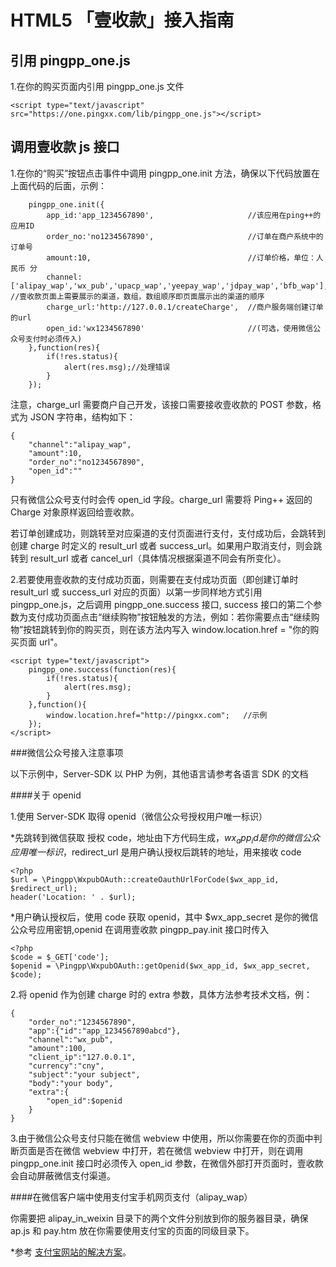 # HTML5 「壹收款」接入指南

## 引用 pingpp_one.js

1.在你的购买页面内引用 pingpp_one.js 文件

    <script type="text/javascript" src="https://one.pingxx.com/lib/pingpp_one.js"></script>

## 调用壹收款 js 接口

1.在你的“购买”按钮点击事件中调用 pingpp_one.init 方法，确保以下代码放置在上面代码的后面，示例：

        pingpp_one.init({
            app_id:'app_1234567890',                     //该应用在ping++的应用ID
            order_no:'no1234567890',                     //订单在商户系统中的订单号
            amount:10,                                   //订单价格，单位：人民币 分
            channel:['alipay_wap','wx_pub','upacp_wap','yeepay_wap','jdpay_wap','bfb_wap'],  //壹收款页面上需要展示的渠道，数组，数组顺序即页面展示出的渠道的顺序
            charge_url:'http://127.0.0.1/createCharge',  //商户服务端创建订单的url
            open_id:'wx1234567890'                       //(可选，使用微信公众号支付时必须传入)
        },function(res){
            if(!res.status){
                alert(res.msg);//处理错误
            }
        });

注意，charge_url 需要商户自己开发，该接口需要接收壹收款的 POST 参数，格式为 JSON 字符串，结构如下：

    {
        "channel":"alipay_wap",
        "amount":10,
        "order_no":"no1234567890",
        "open_id":""
    }

只有微信公众号支付时会传 open_id 字段。charge_url 需要将 Ping++ 返回的 Charge 对象原样返回给壹收款。

若订单创建成功，则跳转至对应渠道的支付页面进行支付，支付成功后，会跳转到创建 charge 时定义的 result_url 或者 success_url。如果用户取消支付，则会跳转到 result_url 或者 cancel_url（具体情况根据渠道不同会有所变化）。

2.若要使用壹收款的支付成功页面，则需要在支付成功页面（即创建订单时 result_url 或 success_url 对应的页面）以第一步同样地方式引用 pingpp_one.js，之后调用 pingpp_one.success 接口, success 接口的第二个参数为支付成功页面点击“继续购物”按钮触发的方法，例如：若你需要点击“继续购物”按钮跳转到你的购买页，则在该方法内写入 window.location.href = "你的购买页面 url"。

    <script type="text/javascript">
        pingpp_one.success(function(res){
            if(!res.status){
                alert(res.msg);
            }
        },function(){
            window.location.href="http://pingxx.com";   //示例
        });
    </script>

###微信公众号接入注意事项

以下示例中，Server-SDK 以 PHP 为例，其他语言请参考各语言 SDK 的文档

####关于 openid

1.使用 Server-SDK 取得 openid（微信公众号授权用户唯一标识）

*先跳转到微信获取 授权 code，地址由下方代码生成，$wx_app_id 是你的微信公众应用唯一标识，$redirect_url 是用户确认授权后跳转的地址，用来接收 code

    <?php
    $url = \Pingpp\WxpubOAuth::createOauthUrlForCode($wx_app_id, $redirect_url);
    header('Location: ' . $url);

*用户确认授权后，使用 code 获取 openid，其中 $wx_app_secret 是你的微信公众号应用密钥,openid 在调用壹收款 pingpp_pay.init 接口时传入

    <?php
    $code = $_GET['code'];
    $openid = \Pingpp\WxpubOAuth::getOpenid($wx_app_id, $wx_app_secret, $code);

2.将 openid 作为创建 charge 时的 extra 参数，具体方法参考技术文档，例：

    {
        "order_no":"1234567890",
        "app":{"id":"app_1234567890abcd"},
        "channel":"wx_pub",
        "amount":100,
        "client_ip":"127.0.0.1",
        "currency":"cny",
        "subject":"your subject",
        "body":"your body",
        "extra":{
            "open_id":$openid
        }
    }

3.由于微信公众号支付只能在微信 webview 中使用，所以你需要在你的页面中判断页面是否在微信 webview 中打开，若在微信 webview 中打开，则在调用 pingpp_one.init 接口时必须传入 open_id 参数，在微信外部打开页面时，壹收款会自动屏蔽微信支付渠道。

####在微信客户端中使用支付宝手机网页支付（alipay_wap）

你需要把 alipay_in_weixin 目录下的两个文件分别放到你的服务器目录，确保 ap.js 和 pay.htm 放在你需要使用支付宝的页面的同级目录下。

*参考 [支付宝网站的解决方案](https://cshall.alipay.com/enterprise/help_detail.htm?help_id=524702)。

